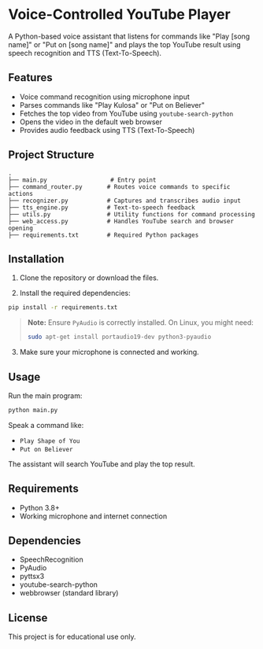 # Voice-Controlled YouTube Player

A Python-based voice assistant that listens for commands like "Play [song name]" or "Put on [song name]" and plays the top YouTube result using speech recognition and TTS (Text-To-Speech).

## Features

- Voice command recognition using microphone input
- Parses commands like "Play Kulosa" or "Put on Believer"
- Fetches the top video from YouTube using `youtube-search-python`
- Opens the video in the default web browser
- Provides audio feedback using TTS (Text-To-Speech)

## Project Structure

```
.
├── main.py                  # Entry point
├── command_router.py       # Routes voice commands to specific actions
├── recognizer.py           # Captures and transcribes audio input
├── tts_engine.py           # Text-to-speech feedback
├── utils.py                # Utility functions for command processing
├── web_access.py           # Handles YouTube search and browser opening
├── requirements.txt        # Required Python packages
```

## Installation

1. Clone the repository or download the files.

2. Install the required dependencies:

```bash
pip install -r requirements.txt
```

> **Note:** Ensure `PyAudio` is correctly installed. On Linux, you might need:
> ```bash
> sudo apt-get install portaudio19-dev python3-pyaudio
> ```

3. Make sure your microphone is connected and working.

## Usage

Run the main program:

```bash
python main.py
```

Speak a command like:

- `Play Shape of You`
- `Put on Believer`

The assistant will search YouTube and play the top result.

## Requirements

- Python 3.8+
- Working microphone and internet connection

## Dependencies

- SpeechRecognition
- PyAudio
- pyttsx3
- youtube-search-python
- webbrowser (standard library)

## License

This project is for educational use only.
